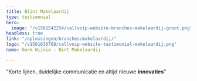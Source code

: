 ```yaml
---
title: Blint Makelaardij
type: testimonial
hero:
  image: "/v1561542254/callvoip-website-branches-makelaardij-groot.png"
headless: true
link: "/oplossingen/branches/makelaardij/"
logo: "/v1561636768/callvoip-website-testimonial-makelaardij.png"
name: Germ Wijnia - Bint Makelaardij

---
```

“Korte lijnen, duidelijke communicatie en altijd nieuwe **innovaties**”